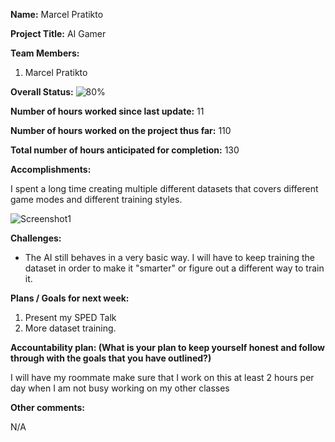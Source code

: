 **Name:** Marcel Pratikto

**Project Title:** AI Gamer

**Team Members:**
1. Marcel Pratikto

**Overall Status:**
![80%](https://progress-bar.dev/80?title=Progress)

**Number of hours worked since last update:** 11

**Number of hours worked on the project thus far:** 110

**Total number of hours anticipated for completion:** 130

**Accomplishments:**

I spent a long time creating multiple different datasets that covers different game modes and different training styles.

![Screenshot1](C:/GitHub/AI-Gamer/Screenshots/2024-07-06.png)

**Challenges:**

* The AI still behaves in a very basic way. I will have to keep training the dataset in order to make it "smarter" or figure out a different way to train it.

**Plans / Goals for next week:**

1. Present my SPED Talk
2. More dataset training.

**Accountability plan: (What is your plan to keep yourself honest and follow through with the goals that you have outlined?)**

I will have my roommate make sure that I work on this at least 2 hours per day when I am not busy working on my other classes

**Other comments:**

N/A